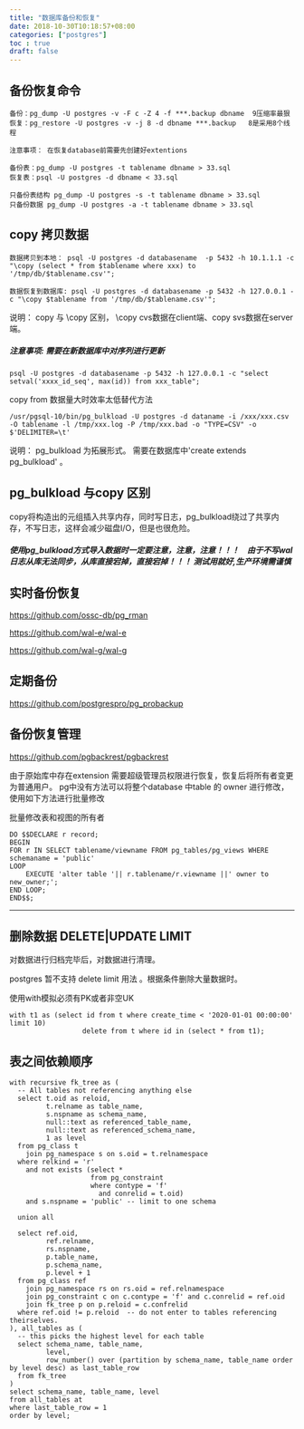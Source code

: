 ```yaml
---
title: "数据库备份和恢复"
date: 2018-10-30T10:18:57+08:00
categories: ["postgres"]
toc : true
draft: false
---
```

## 备份恢复命令

```
备份：pg_dump -U postgres -v -F c -Z 4 -f ***.backup dbname  9压缩率最狠
恢复：pg_restore -U postgres -v -j 8 -d dbname ***.backup   8是采用8个线程

注意事项： 在恢复database前需要先创建好extentions

备份表：pg_dump -U postgres -t tablename dbname > 33.sql
恢复表：psql -U postgres -d dbname < 33.sql

只备份表结构 pg_dump -U postgres -s -t tablename dbname > 33.sql
只备份数据 pg_dump -U postgres -a -t tablename dbname > 33.sql
```

## copy 拷贝数据
```
数据拷贝到本地： psql -U postgres -d databasename  -p 5432 -h 10.1.1.1 -c "\copy (select * from $tablename where xxx) to '/tmp/db/$tablename.csv'";

数据恢复到数据库: psql -U postgres -d databasename -p 5432 -h 127.0.0.1 -c "\copy $tablename from '/tmp/db/$tablename.csv'"; 
```
说明： copy 与 \copy 区别， \copy cvs数据在client端、copy svs数据在server端。

##### 注意事项: 需要在新数据库中对序列进行更新

```
psql -U postgres -d databasename -p 5432 -h 127.0.0.1 -c "select setval('xxxx_id_seq', max(id)) from xxx_table";

```

copy from 数据量大时效率太低替代方法

```
/usr/pgsql-10/bin/pg_bulkload -U postgres -d dataname -i /xxx/xxx.csv -O tablename -l /tmp/xxx.log -P /tmp/xxx.bad -o "TYPE=CSV" -o $'DELIMITER=\t'
```

说明： pg_bulkload 为拓展形式。 需要在数据库中'create extends pg_bulkload' 。 


## pg_bulkload 与copy 区别

 
copy将构造出的元组插入共享内存，同时写日志，pg_bulkload绕过了共享内存，不写日志，这样会减少磁盘I/O，但是也很危险。

##### 使用pg_bulkload方式导入数据时一定要注意，注意，注意！！！　由于不写wal日志从库无法同步，从库直接宕掉，直接宕掉！！！ 测试用就好,生产环境需谨慎

## 实时备份恢复

https://github.com/ossc-db/pg_rman

https://github.com/wal-e/wal-e

https://github.com/wal-g/wal-g

## 定期备份

https://github.com/postgrespro/pg_probackup

## 备份恢复管理

https://github.com/pgbackrest/pgbackrest

由于原始库中存在extension 需要超级管理员权限进行恢复，恢复后将所有者变更为普通用户。
pg中没有方法可以将整个database 中table 的 owner 进行修改，使用如下方法进行批量修改


批量修改表和视图的所有者
```
DO $$DECLARE r record;
BEGIN
FOR r IN SELECT tablename/viewname FROM pg_tables/pg_views WHERE schemaname = 'public'
LOOP
    EXECUTE 'alter table '|| r.tablename/r.viewname ||' owner to new_owner;';
END LOOP;
END$$;
```
---


## 删除数据 DELETE|UPDATE LIMIT

对数据进行归档完毕后，对数据进行清理。

postgres 暂不支持 delete limit 用法 。根据条件删除大量数据时。

使用with模拟必须有PK或者非空UK

```
with t1 as (select id from t where create_time < '2020-01-01 00:00:00' limit 10) 
                  delete from t where id in (select * from t1);
```


## 表之间依赖顺序

```
with recursive fk_tree as (
  -- All tables not referencing anything else
  select t.oid as reloid, 
         t.relname as table_name, 
         s.nspname as schema_name,
         null::text as referenced_table_name,
         null::text as referenced_schema_name,
         1 as level
  from pg_class t
    join pg_namespace s on s.oid = t.relnamespace
  where relkind = 'r'
    and not exists (select *
                    from pg_constraint
                    where contype = 'f'
                      and conrelid = t.oid)
    and s.nspname = 'public' -- limit to one schema 

  union all 

  select ref.oid, 
         ref.relname, 
         rs.nspname,
         p.table_name,
         p.schema_name,
         p.level + 1
  from pg_class ref
    join pg_namespace rs on rs.oid = ref.relnamespace
    join pg_constraint c on c.contype = 'f' and c.conrelid = ref.oid
    join fk_tree p on p.reloid = c.confrelid
  where ref.oid != p.reloid  -- do not enter to tables referencing theirselves.
), all_tables as (
  -- this picks the highest level for each table
  select schema_name, table_name,
         level, 
         row_number() over (partition by schema_name, table_name order by level desc) as last_table_row
  from fk_tree
)
select schema_name, table_name, level
from all_tables at
where last_table_row = 1
order by level;
```

